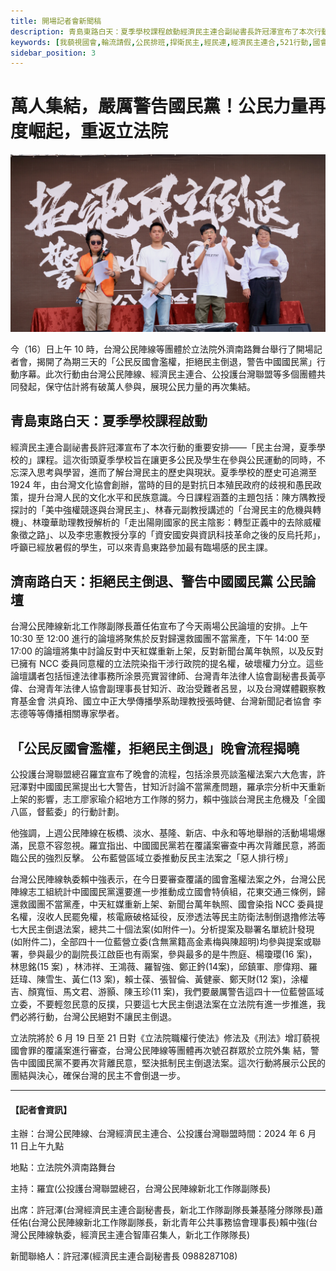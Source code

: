 ```yaml
---
title: 開場記者會新聞稿
description: 青島東路白天：夏季學校課程啟動經濟民主連合副祕書長許冠澤宣布了本次行動的重要安排——「民主台灣，夏季學校的」課程。這次街頭夏季學校旨在讓更多公民及學生在參與公民運動的同時，不忘深入思考與學習，進而了解台灣民主的歷史與現狀。夏季學校的歷史可追溯至 1924 年，由台灣文化協會創辦，當時的目的是對抗日本殖民政府的歧視和愚民政策，提升台灣人民的文化水平和民族意識。今日課程涵蓋的主題包括：陳方隅教授探討的「美中強權競逐與台灣民主」、林春元副教授講述的「台灣民主的危機與轉機」、林瓊華助理教授解析的「走出陽剛國家的民主陰影：轉型正義中的去除威權象徵之路」、以及李忠憲教授分享的「資安國安與資訊科技革命之後的反烏托邦」，呼籲已經放暑假的學生，可以來青島東路參加最有臨場感的民主課。濟南路白天：拒絕民主倒退、警告中國國民黨 公民論壇台灣公民陣線新北工作隊副隊長蕭任佑宣布了今天兩場公民論壇的安排。上午進行的論壇將聚焦於反對歸還救國團不當黨產，下午的論壇將集中討論反對中天紅媒重新上架，反對新聞台萬年執照，以及反對已擁有 NCC 委員同意權的立法院染指干涉行政院的提名權，破壞權力分立。這些論壇講者包括恒達法律事務所涂景亮實習律師、台灣青年法律人協會副秘書長黃亭偉、台灣青年法律人協會副理事長甘知沂、政治受難者呂昱，以及台灣媒體觀察教育基金會 洪貞玲、國立中正大學傳播學系助理教授張時健 、台灣新聞記者協會 李志德等等傳播相關專家學者。
keywords: [我藐視國會,輪流請假,公民排班,捍衛民主,經民連,經濟民主連合,521行動,國會濫權,立院集結,在地對話,前進新北]
sidebar_position: 3
---
```

# 萬人集結，嚴厲警告國民黨！公民力量再度崛起，重返立法院

![萬人集結，嚴厲警告國民黨，公民反國會濫權，重返立法院集結](img/DSC00797.png)

今（16）日上午 10 時，台灣公民陣線等團體於立法院外濟南路舞台舉行了開場記者會，揭開了為期三天的「公民反國會濫權，拒絕民主倒退，警告中國國民黨」行動序幕。此次行動由台灣公民陣線、經濟民主連合、公投護台灣聯盟等多個團體共同發起，保守估計將有破萬人參與，展現公民力量的再次集結。

## 青島東路白天：夏季學校課程啟動
經濟民主連合副祕書長許冠澤宣布了本次行動的重要安排——「民主台灣，夏季學校的」課程。這次街頭夏季學校旨在讓更多公民及學生在參與公民運動的同時，不忘深入思考與學習，進而了解台灣民主的歷史與現狀。夏季學校的歷史可追溯至 1924 年，由台灣文化協會創辦，當時的目的是對抗日本殖民政府的歧視和愚民政策，提升台灣人民的文化水平和民族意識。今日課程涵蓋的主題包括：陳方隅教授探討的「美中強權競逐與台灣民主」、林春元副教授講述的「台灣民主的危機與轉機」、林瓊華助理教授解析的「走出陽剛國家的民主陰影：轉型正義中的去除威權象徵之路」、以及李忠憲教授分享的「資安國安與資訊科技革命之後的反烏托邦」，呼籲已經放暑假的學生，可以來青島東路參加最有臨場感的民主課。

## 濟南路白天：拒絕民主倒退、警告中國國民黨 公民論壇
台灣公民陣線新北工作隊副隊長蕭任佑宣布了今天兩場公民論壇的安排。上午10:30 至 12:00 進行的論壇將聚焦於反對歸還救國團不當黨產，下午 14:00 至17:00 的論壇將集中討論反對中天紅媒重新上架，反對新聞台萬年執照，以及反對已擁有 NCC 委員同意權的立法院染指干涉行政院的提名權，破壞權力分立。這些論壇講者包括恒達法律事務所涂景亮實習律師、台灣青年法律人協會副秘書長黃亭偉、台灣青年法律人協會副理事長甘知沂、政治受難者呂昱，以及台灣媒體觀察教育基金會 洪貞玲、國立中正大學傳播學系助理教授張時健、台灣新聞記者協會 李志德等等傳播相關專家學者。

## 「公民反國會濫權，拒絕民主倒退」晚會流程揭曉
公投護台灣聯盟總召羅宜宣布了晚會的流程，包括涂景亮談濫權法案六大危害，許冠澤對中國國民黨提出七大警告，甘知沂討論不當黨產問題，羅承宗分析中天重新上架的影響，志工廖家瑜介紹地方工作隊的努力，賴中強談台灣民主危機及「全國八區，督藍委」的行動計劃。

他強調，上週公民陣線在板橋、淡水、基隆、新店、中永和等地舉辦的活動場場爆滿，民意不容忽視。羅宜指出、中國國民黨若在覆議案審查中再次背離民意，將面臨公民的強烈反擊。
公布藍營區域立委推動反民主法案之「惡人排行榜」

台灣公民陣線執委賴中強表示，在今日要審查覆議的國會濫權法案之外，台灣公民陣線志工組統計中國國民黨還要進一步推動成立國會特偵組，花東交通三條例，歸還救國團不當黨產，中天紅媒重新上架、新聞台萬年執照、國會染指 NCC 委員提名權，沒收人民罷免權，核電廠破格延役，反滲透法等民主防衛法制倒退撸修法等七大民主倒退法案，總共二十個法案(如附件一)。分析提案及聯署名單統計發現(如附件二)，全部四十一位藍營立委(含無黨籍高金素梅與陳超明)均參與提案或聯署，參與最少的副院長江啟臣也有兩案，參與最多的是牛煦庭、楊瓊瓔(16 案)，林思銘(15 案)  ，林沛祥、王鴻薇、羅智強、鄭正鈐(14案)，邱鎮軍、廖偉翔、羅廷瑋、陳雪生、黃仁(13 案)，賴士葆、張智倫、黃健豪、鄭天財(12 案)，涂權吉、顏寬恒、馬文君、游顥、陳玉珍(11 案)，我們要嚴厲警告這四十一位藍營區域立委，不要輕忽民意的反撲，只要這七大民主倒退法案在立法院有進一步推進，我們必將行動，台灣公民絕對不讓民主倒退。

立法院將於 6 月 19 日至 21 日對《立法院職權行使法》修法及《刑法》增訂藐視國會罪的覆議案進行審查，台灣公民陣線等團體再次號召群眾於立院外集 結，警告中國國民黨不要再次背離民意，堅決抵制民主倒退法案。這次行動將展示公民的團結與決心，確保台灣的民主不會倒退一步。

---

#### 【記者會資訊】
主辦：台灣公民陣線、台灣經濟民主連合、公投護台灣聯盟時間：2024 年 6 月 11 日上午九點

地點：立法院外濟南路舞台

主持：羅宜(公投護台灣聯盟總召，台灣公民陣線新北工作隊副隊長)

出席：許冠澤(台灣經濟民主連合副秘書長，新北工作隊副隊長兼基隆分隊隊長)蕭任佑(台灣公民陣線新北工作隊副隊長，新北青年公共事務協會理事長)賴中強(台灣公民陣線執委，經濟民主連合智庫召集人，新北工作隊隊長)

新聞聯絡人：許冠澤(經濟民主連合副秘書長 0988287108)
